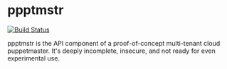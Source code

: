 ppptmstr
========
[![Build Status](https://travis-ci.org/danieldreier/ppptmstr.svg?branch=master)](https://travis-ci.org/danieldreier/ppptmstr)

ppptmstr is the API component of a proof-of-concept multi-tenant cloud puppetmaster. It's deeply incomplete, insecure, and not ready for even experimental use. 

